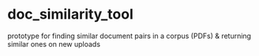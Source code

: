 # doc_similarity_tool
prototype for finding similar document pairs in a corpus (PDFs) &amp; returning similar ones on new uploads
